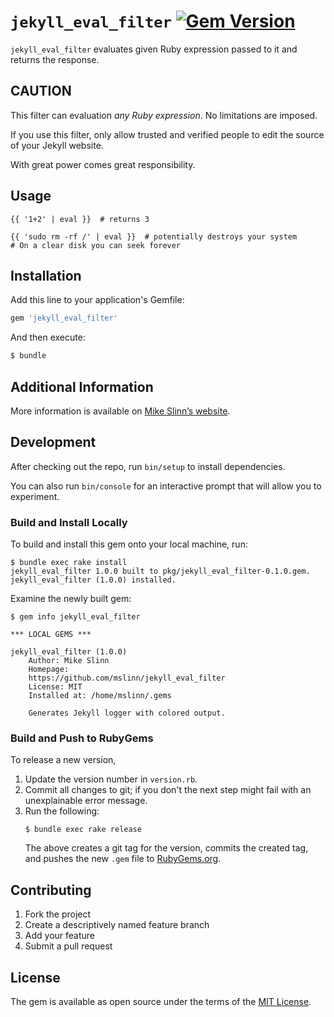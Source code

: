 `jekyll_eval_filter`
[![Gem Version](https://badge.fury.io/rb/jekyll_eval_filter.svg)](https://badge.fury.io/rb/jekyll_eval_filter)
===========

`jekyll_eval_filter` evaluates given Ruby expression passed to it and returns the response.


## CAUTION
This filter can evaluation *any Ruby expression*.
No limitations are imposed.

If you use this filter, only allow trusted and verified people to edit the source of your Jekyll website.

With great power comes great responsibility.


## Usage

```
{{ '1+2' | eval }}  # returns 3

{{ 'sudo rm -rf /' | eval }}  # potentially destroys your system
# On a clear disk you can seek forever
```

## Installation

Add this line to your application's Gemfile:

```ruby
gem 'jekyll_eval_filter'
```

And then execute:
```bash
$ bundle 
```


## Additional Information
More information is available on
[Mike Slinn&rsquo;s website](https://www.mslinn.com/jekyll/10400-jekyll-plugin-template-collection.html).


## Development

After checking out the repo, run `bin/setup` to install dependencies.

You can also run `bin/console` for an interactive prompt that will allow you to experiment.


### Build and Install Locally
To build and install this gem onto your local machine, run:

```shell
$ bundle exec rake install
jekyll_eval_filter 1.0.0 built to pkg/jekyll_eval_filter-0.1.0.gem.
jekyll_eval_filter (1.0.0) installed.
```

Examine the newly built gem:
```
$ gem info jekyll_eval_filter

*** LOCAL GEMS ***

jekyll_eval_filter (1.0.0)
    Author: Mike Slinn
    Homepage:
    https://github.com/mslinn/jekyll_eval_filter
    License: MIT
    Installed at: /home/mslinn/.gems

    Generates Jekyll logger with colored output.
```


### Build and Push to RubyGems
To release a new version,
  1. Update the version number in `version.rb`.
  2. Commit all changes to git; if you don't the next step might fail with an unexplainable error message.
  3. Run the following:
     ```shell
     $ bundle exec rake release
     ```
     The above creates a git tag for the version, commits the created tag,
     and pushes the new `.gem` file to [RubyGems.org](https://rubygems.org).


## Contributing

1. Fork the project
2. Create a descriptively named feature branch
3. Add your feature
4. Submit a pull request


## License

The gem is available as open source under the terms of the [MIT License](https://opensource.org/licenses/MIT).

